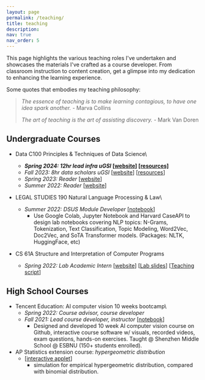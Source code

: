 ```yaml
---
layout: page
permalink: /teaching/
title: teaching
description:
nav: true
nav_order: 5
---
```

This page highlights the various teaching roles I've undertaken and showcases the materials I've crafted as a course developer. From classroom instruction to content creation, get a glimpse into my dedication to enhancing the learning experience.

Some quotes that embodies my teaching philosophy:
> *The essence of teaching is to make learning contagious, to have one idea spark another.* - Marva Collins
> 
> *The art of teaching is the art of assisting discovery.* - Mark Van Doren

## Undergraduate Courses

- Data C100 Principles & Techniques of Data Science\
  - **_Spring 2024: 12hr lead infra uGSI_ [[website](https://ds100.org/sp24/)] [[resources]](https://tinyurl.com/charlie-sp24)**
  - _Fall 2023: 8hr data scholars uGSI_ [[website](https://ds100.org/fa23/)] [[resources](https://charlieji.notion.site/Fa-2023-Data-100-Charlie-Ji-s-discussion-resource-0ff93f3142f24e9fa6931f74f80af5d4?pvs=4)]
  - _Spring 2023: Reader_ [[website](https://ds100.org/sp23/)]
  - _Summer 2022: Reader_ [[website](https://ds100.org/su22/)] 

- LEGAL STUDIES 190 Natural Language Processing & Law\
  - _Summer 2022: DSUS Module Developer_ [[notebook](https://github.com/ds-modules/LEGAL-190-FA22)]
    - Use Google Colab, Jupyter Notebook and Harvard CaseAPI to design lab notebooks covering NLP topics: N-Grams, Tokenization, Text Classification, Topic Modeling, Word2Vec, Doc2Vec, and SoTA Transformer models. (Packages: NLTK, HuggingFace, etc)
- CS 61A Structure and Interpretation of Computer Programs
  - _Spring 2022: Lab Academic Intern_ [[website](https://inst.eecs.berkeley.edu/~cs61a/sp22/)] [[Lab slides](https://docs.google.com/presentation/d/1rNJV6QYwOu3f39V4Bem_cY-zxDwwVSBkeVtvSEdBbnQ/edit#slide=id.p)] [[Teaching script](https://bold-tortellini-108.notion.site/CS-61A-lab-notes-40c71407e804464387c2a23e78d74b95)]

## High School Courses
- Tencent Education: AI computer vision 10 weeks bootcamp\
  - _Spring 2022: Course advisor, course developer_
  - _Fall 2021: Lead course developer, instructor_ [[notebook](https://github.com/CharlieJCJ/Tencent-Spark-Program-Tutorial)]
    - Designed and developed 10 week AI computer vision course on Github, interactive course software w/ visuals, recorded videos, exam questions, hands-on exercises. Taught @ Shenzhen Middle School @ ESBNU (150+ students enrolled).
- AP Statistics extension course: _hypergeometric distribution_
  - [[interactive applet](https://github.com/CharlieJCJ/R_hypergeometric_distribution_simulation)]
    - simulation for empirical hypergeometric distribution, compared with binomial distribution.
